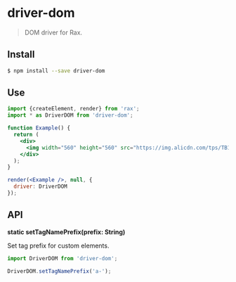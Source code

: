 # driver-dom

> DOM driver for Rax.

## Install

```bash
$ npm install --save driver-dom
```

## Use

```jsx
import {createElement, render} from 'rax';
import * as DriverDOM from 'driver-dom';

function Example() {
  return (
    <div>
      <img width="560" height="560" src="https://img.alicdn.com/tps/TB1z.55OFXXXXcLXXXXXXXXXXXX-560-560.jpg" />
    </div>
  );
}

render(<Example />, null, {
  driver: DriverDOM
});
```

## API

**static setTagNamePrefix(prefix: String)**

Set tag prefix for custom elements.

```js
import DriverDOM from 'driver-dom';

DriverDOM.setTagNamePrefix('a-');
```




